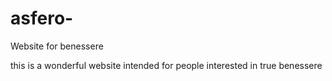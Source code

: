 # asfero-
Website for benessere

this is a wonderful website intended for people interested in true benessere
